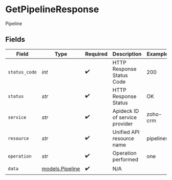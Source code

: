 # GetPipelineResponse

Pipeline


## Fields

| Field                                    | Type                                     | Required                                 | Description                              | Example                                  |
| ---------------------------------------- | ---------------------------------------- | ---------------------------------------- | ---------------------------------------- | ---------------------------------------- |
| `status_code`                            | *int*                                    | :heavy_check_mark:                       | HTTP Response Status Code                | 200                                      |
| `status`                                 | *str*                                    | :heavy_check_mark:                       | HTTP Response Status                     | OK                                       |
| `service`                                | *str*                                    | :heavy_check_mark:                       | Apideck ID of service provider           | zoho-crm                                 |
| `resource`                               | *str*                                    | :heavy_check_mark:                       | Unified API resource name                | pipelines                                |
| `operation`                              | *str*                                    | :heavy_check_mark:                       | Operation performed                      | one                                      |
| `data`                                   | [models.Pipeline](../models/pipeline.md) | :heavy_check_mark:                       | N/A                                      |                                          |